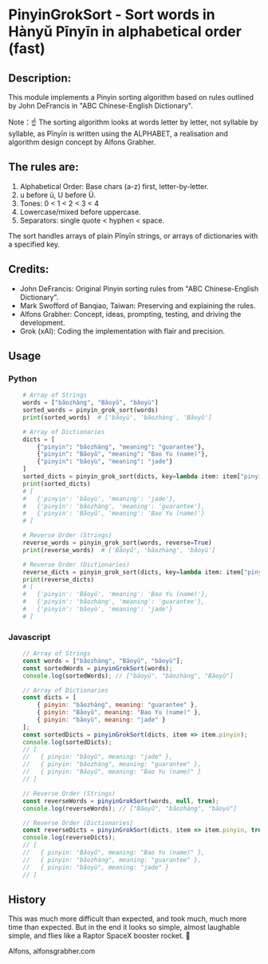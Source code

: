 # PinyinGrokSort - Sort words in Hànyǔ Pīnyīn in alphabetical order (fast)

## Description:
This module implements a Pinyin sorting algorithm based on 
rules outlined by John DeFrancis in "ABC Chinese-English Dictionary". 
    
Note：☝️ The sorting algorithm looks at words letter by letter, 
not syllable by syllable, as Pīnyīn is written using the ALPHABET, 
a realisation and algorithm design concept by Alfons Grabher.

## The rules are:
    
1. Alphabetical Order: Base chars (a-z) first, letter-by-letter.
2. u before ü, U before Ü.
3. Tones: 0 < 1 < 2 < 3 < 4
4. Lowercase/mixed before uppercase.
5. Separators: single quote < hyphen < space.
    
The sort handles arrays of plain Pīnyīn strings, or arrays of dictionaries with a specified key.

## Credits:

- John DeFrancis: Original Pinyin sorting rules from "ABC Chinese-English Dictionary".
- Mark Swofford of Banqiao, Taiwan: Preserving and explaining the rules.
- Alfons Grabher: Concept, ideas, prompting, testing, and driving the development.
- Grok (xAI): Coding the implementation with flair and precision.

## Usage 

### Python
    
```python
    # Array of Strings
    words = ["bǎozhàng", "Bǎoyǔ", "bǎoyù"]
    sorted_words = pinyin_grok_sort(words)
    print(sorted_words)  # ['bǎoyù', 'bǎozhàng', 'Bǎoyǔ']

    # Array of Dictionaries
    dicts = [
        {"pinyin": "bǎozhàng", "meaning": "guarantee"},
        {"pinyin": "Bǎoyǔ", "meaning": "Bao Yu (name)"},
        {"pinyin": "bǎoyù", "meaning": "jade"}
    ]
    sorted_dicts = pinyin_grok_sort(dicts, key=lambda item: item["pinyin"])
    print(sorted_dicts)
    # [
    #   {'pinyin': 'bǎoyù', 'meaning': 'jade'},
    #   {'pinyin': 'bǎozhàng', 'meaning': 'guarantee'},
    #   {'pinyin': 'Bǎoyǔ', 'meaning': 'Bao Yu (name)'}
    # ]

    # Reverse Order (Strings)
    reverse_words = pinyin_grok_sort(words, reverse=True)
    print(reverse_words)  # ['Bǎoyǔ', 'bǎozhàng', 'bǎoyù']

    # Reverse Order (Dictionaries)
    reverse_dicts = pinyin_grok_sort(dicts, key=lambda item: item["pinyin"], reverse=True)
    print(reverse_dicts)
    # [
    #   {'pinyin': 'Bǎoyǔ', 'meaning': 'Bao Yu (name)'},
    #   {'pinyin': 'bǎozhàng', 'meaning': 'guarantee'},
    #   {'pinyin': 'bǎoyù', 'meaning': 'jade'}
    # ]
```
### Javascript

```javascript
    // Array of Strings
    const words = ["bǎozhàng", "Bǎoyǔ", "bǎoyù"];
    const sortedWords = pinyinGrokSort(words);
    console.log(sortedWords); // ["bǎoyù", "bǎozhàng", "Bǎoyǔ"]

    // Array of Dictionaries
    const dicts = [
        { pinyin: "bǎozhàng", meaning: "guarantee" },
        { pinyin: "Bǎoyǔ", meaning: "Bao Yu (name)" },
        { pinyin: "bǎoyù", meaning: "jade" }
    ];
    const sortedDicts = pinyinGrokSort(dicts, item => item.pinyin);
    console.log(sortedDicts);
    // [
    //   { pinyin: "bǎoyù", meaning: "jade" },
    //   { pinyin: "bǎozhàng", meaning: "guarantee" },
    //   { pinyin: "Bǎoyǔ", meaning: "Bao Yu (name)" }
    // ]

    // Reverse Order (Strings)
    const reverseWords = pinyinGrokSort(words, null, true);
    console.log(reverseWords); // ["Bǎoyǔ", "bǎozhàng", "bǎoyù"]

    // Reverse Order (Dictionaries)
    const reverseDicts = pinyinGrokSort(dicts, item => item.pinyin, true);
    console.log(reverseDicts);
    // [
    //   { pinyin: "Bǎoyǔ", meaning: "Bao Yu (name)" },
    //   { pinyin: "bǎozhàng", meaning: "guarantee" },
    //   { pinyin: "bǎoyù", meaning: "jade" }
    // ]
```

## History

This was much more difficult than expected, and took much, much more time than expected. 
But in the end it looks so simple, almost laughable simple, and flies like a 
Raptor SpaceX booster rocket. 🚀

Alfons, alfonsgrabher.com
